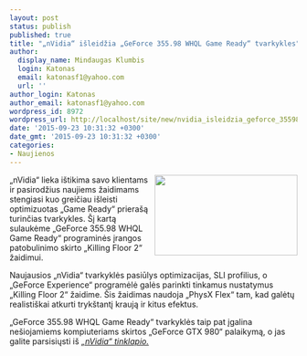 ```yaml
---
layout: post
status: publish
published: true
title: "„nVidia“ išleidžia „GeForce 355.98 WHQL Game Ready“ tvarkykles"
author:
  display_name: Mindaugas Klumbis
  login: Katonas
  email: katonasf1@yahoo.com
  url: ''
author_login: Katonas
author_email: katonasf1@yahoo.com
wordpress_id: 8972
wordpress_url: http://localhost/site/new/nvidia_isleidzia_geforce_35598_whql_game_ready/
date: '2015-09-23 10:31:32 +0300'
date_gmt: '2015-09-23 10:31:32 +0300'
categories:
- Naujienos
---
```

<p>
	<img alt="" src="http://technews.lt/userfiles/93a(1).jpg" style="width: 250px; height: 141px; float: right;" />&bdquo;nVidia&ldquo; lieka i&scaron;tikima savo klientams ir pasirodžius naujiems žaidimams stengiasi kuo greičiau i&scaron;leisti optimizuotas &bdquo;Game Ready&ldquo; priera&scaron;ą turinčias tvarkykles. &Scaron;į kartą sulaukėme &bdquo;GeForce 355.98 WHQL Game Ready&ldquo; programinės įrangos patobulinimo skirto &bdquo;Killing Floor 2&ldquo; žaidimui.</p>
<p>
	Naujausios &bdquo;nVidia&ldquo; tvarkyklės pasiūlys optimizacijas, SLI profilius, o &bdquo;GeForce Experience&ldquo; programėlė galės parinkti tinkamus nustatymus &bdquo;Killing Floor 2&ldquo; žaidime. &Scaron;is žaidimas naudoja &bdquo;PhysX Flex&ldquo; tam, kad galėtų realisti&scaron;kai atkurti tryk&scaron;tantį kraują ir kitus efektus.</p>
<p>
	&bdquo;GeForce 355.98 WHQL Game Ready&ldquo; tvarkyklės taip pat įgalina ne&scaron;iojamiems kompiuteriams skirtos &bdquo;GeForce GTX 980&ldquo; palaikymą, o jas galite parsisiųsti i&scaron; <em><a href="http://www.nvidia.com/download/index.aspx">&bdquo;nVidia&ldquo; tinklapio.</a></em></p>
